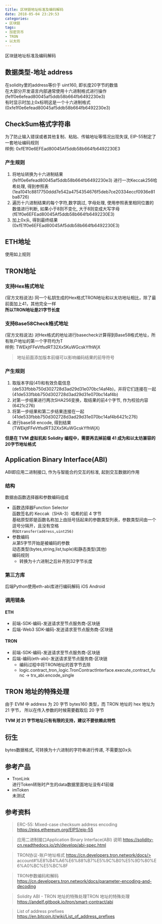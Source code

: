 ```yaml
---
title: 区块链地址标准及编码解码
date: 2018-05-04 23:29:53
categories:
- 区块链
tags:
- 加密货币
- TRON
- 以太坊
---
```


区块链地址标准及编码解码
## 数据类型-地址 address
在solidity里的address等价于 uint160, 即长度20字节的数值  
在大部分开发语言内部通常使用十六进制格式进行操作(fe1f0e6efead80045af5ddb58b664fb6492230e3)  
有时显示时加上0x标明这是一个十六进制格式(0xfe1f0e6efead80045af5ddb58b664fb6492230e3)  

## CheckSum格式字符串
为了防止输入错误或者其他复制、粘贴、传输地址等情况出现失误, EIP-55制定了一套地址编码规则  
样例: 0xfE1f0e6EFEad80045Af5ddb58b664fb6492230E3  

### 产生规则
1. 将地址转换为十六进制结果(fe1f0e6efead80045af5ddb58b664fb6492230e3)
进行一次Keccak256哈希处理, 得到参照表(1ea1041c8817750ddd7e542a4754354676f5deb7ce20334eccf0936e81ba8726)
2. 遍历十六进制结果的每个字符,数字跳过, 字母处理, 使用参照表里相同位置的数值进行判断, 如果小于8则不变化, 大于8则变成大写字母(fE1f0e6EFEad80045Af5ddb58b664fb6492230E3)
3. 加上0x头, 得到最终结果(0xfE1f0e6EFEad80045Af5ddb58b664fb6492230E3)
## ETH地址
使用如上规则
## TRON地址
### 支持Hex格式地址  
(官方文档说法) 同一个私钥生成的Hex格式TRON地址和以太坊地址相比，除了最前面加上41，其他完全一样  
**所以TRON地址是21字节长度**

### 支持Base58Check格式地址
(官方文档说法) 对Hex格式的地址进行basecheck计算得到Base58格式地址，所有账户地址的第一个字符均为T  
样例: TWEkjtFFeVtfsdRT32Xx5KuWGcskYfhWjX  
> 地址前面添加版本前缀可以影响编码结果的前导符号

### 产生规则
1. 取版本字段(41)和有效负载信息(de533fbbb750d302728d3ad29d31e070bc14af4b)，并将它们连接在一起(41de533fbbb750d302728d3ad29d31e070bc14af4b)
2. 对第一步结果进行两次SHA256变换，取结果的前4个字节, 作为校验内容(6421c276)
3. 将第一步结果和第二步结果连接在一起(41de533fbbb750d302728d3ad29d31e070bc14af4b6421c276)
4. 进行base58 encode, 得到结果(TWEkjtFFeVtfsdRT32Xx5KuWGcskYfhWjX)

**但是在 TVM 虚拟机和 Solidity 编程中，需要再去掉前缀 41 成为和以太坊兼容的20字节地址格式**

## Application Binary Interface(ABI)
ABI即应用二进制接口, 作为与智能合约交互的标准, 起到交互数据的作用

### 结构
数据由函数选择器和参数编码组成
- 函数选择器Function Selector  
函数签名的 Keccak（SHA-3）哈希的前 4 字节  
基础原型即是函数名称加上由括号括起来的参数类型列表，参数类型间由一个逗号分隔开，且没有空格  
`例如transfer(address,uint256)`
- 参数编码  
从第5字节开始是被编码的参数  
动态类型(bytes,string,list,tuple)和静态类型(其他)  
编码规则  
    - 转换为十六进制之后补齐到32字节长度

### 第三方库
后端Python使用eth-abi库进行编码解码
iOS
Android

### 调用链条
#### ETH
- 前端-SDK-编码-发送请求至节点服务商-区块链
- 后端-Web3 SDK-编码-发送请求至节点服务商-区块链

#### TRON
- 前端-SDK-编码-发送请求至节点服务商-区块链
- 后端-编码(eth-abi)-发送请求至节点服务商-区块链
    - 编码过程中将TRON地址的首字节去除
    - logic.contract_tron_logic.TronContractInterface.execute_contract_func -> trx_abi.encode_single

## TRON 地址的特殊处理
由于 EVM 中 address 为 20 字节 bytes160 类型，而 TRON 地址的 hex 地址为 21 字节， 所以在传入参数的时候需要截取后 20 字节

**TVM 对 21 字节地址只有有限的支持，建议不要依赖此特性**

## 衍生
bytes数据格式, 可转换为十六进制的字符串进行传递, 不需要加0x头

## 参考产品
- TronLink  
进行Token转账时产生的data数据里面地址没有41前缀
- imToken  
未测试

## 参考资料

> ERC-55: Mixed-case checksum address encoding
> https://eips.ethereum.org/EIPS/eip-55

> 应用二进制接口Application Binary Interface(ABI) 说明
> https://solidity-cn.readthedocs.io/zh/develop/abi-spec.html

> TRON协议-账户地址格式
> https://cn.developers.tron.network/docs/> account#%E8%B4%A6%E6%88%B7%E5%9C%B0%E5%9D%80%E6%A0%BC%E5%BC%8F

> TRON参数编码和解码
> https://cn.developers.tron.network/docs/parameter-encoding-and-decoding

> Solidity ABI - TRON 地址的特殊处理TRON 地址的特殊处理
> https://andelf.gitbook.io/tron/smart-contract/abi

> List of address prefixes
> https://en.bitcoin.it/wiki/List_of_address_prefixes